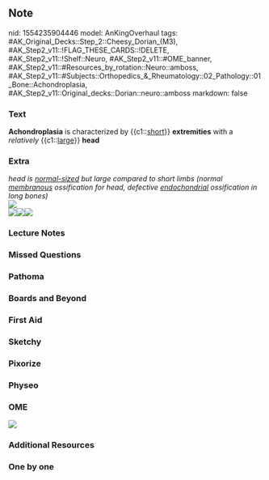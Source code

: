 ## Note
nid: 1554235904446
model: AnKingOverhaul
tags: #AK_Original_Decks::Step_2::Cheesy_Dorian_(M3), #AK_Step2_v11::!FLAG_THESE_CARDS::!DELETE, #AK_Step2_v11::!Shelf::Neuro, #AK_Step2_v11::#OME_banner, #AK_Step2_v11::#Resources_by_rotation::Neuro::amboss, #AK_Step2_v11::#Subjects::Orthopedics_&_Rheumatology::02_Pathology::01_Bone::Achondroplasia, #AK_Step2_v11::Original_decks::Dorian::neuro::amboss
markdown: false

### Text
<b>Achondroplasia</b> is characterized by {{c1::<u>short</u>}}
<b>extremities</b> with a <i>relatively</i> {{c1::<u>large</u>}}
<b>head</b>

### Extra
<div>
  <div>
    <i>head is <u>normal-sized</u> but large compared to short
    limbs (normal <u>membranous</u> ossification for head,
    defective <u>endochondrial</u> ossification in long bones)</i>
  </div>
  <div>
    <div><img src="Achondroplasia%201_1606536512076.png"></div>
    <div><img src="Achondroplasia%202_1606536512076.png"><img src=
    "paste-1939568576167937.jpg"><img src=
    "paste-1866317908934657.jpg"></div>
  </div>
</div>

### Lecture Notes


### Missed Questions


### Pathoma


### Boards and Beyond


### First Aid


### Sketchy


### Pixorize


### Physeo


### OME
<div class="ome-widget">
  <a href="https://onlinemeded.org?ref=anki"><img src=
  "_OME_AnkiFlashcards_General_7.png"></a>
</div>

### Additional Resources


### One by one

